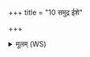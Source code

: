 +++
title = "10 समुद्र ईशे"

+++
<details><summary>मूलम् (WS)</summary>

समुद्र ईशे स्रवतामग्निः पृथिव्या वशी ।  
सूर्यो नक्षत्राणामीशे त्वमेकवृषो भव ॥ ११ ॥
</details>